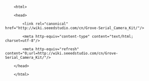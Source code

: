 <!DOCTYPE html>
        <html>
        <head>
            <link rel="canonical" href="http://wiki.seeedstudio.com/cn/Grove-Serial_Camera_Kit/"/>
            <meta http-equiv="content-type" content="text/html; charset=utf-8"/>
            <meta http-equiv="refresh" content="0;url=http://wiki.seeedstudio.com/cn/Grove-Serial_Camera_Kit/"/>
        </head>
        </html>